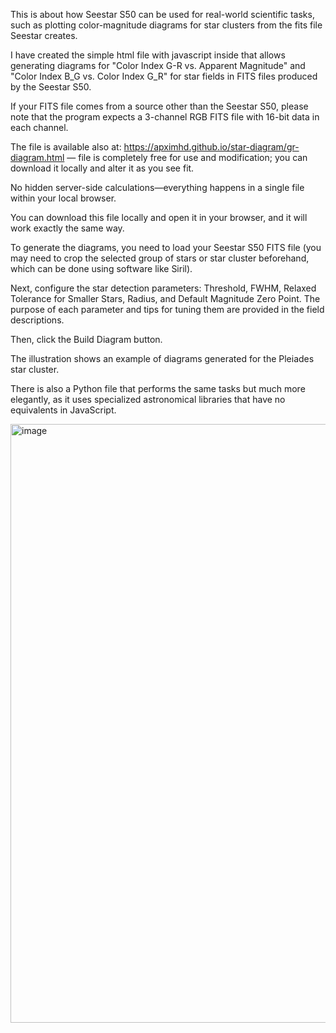 This is about how Seestar S50 can be used for real-world scientific tasks, such as plotting color-magnitude diagrams for star clusters from the fits file Seestar creates.

I have created the simple html file with javascript inside that allows generating diagrams for "Color Index G-R vs. Apparent Magnitude" and "Color Index B_G vs. Color Index G_R" for star fields in FITS files produced by the Seestar S50.

If your FITS file comes from a source other than the Seestar S50, please note that the program expects a 3-channel RGB FITS file with 16-bit data in each channel.

The file is available also at: https://apximhd.github.io/star-diagram/gr-diagram.html — file is completely free for use and modification; you can download it locally and alter it as you see fit.

No hidden server-side calculations—everything happens in a single file within your local browser.

You can download this file locally and open it in your browser, and it will work exactly the same way.

To generate the diagrams, you need to load your Seestar S50 FITS file (you may need to crop the selected group of stars or star cluster beforehand, which can be done using software like Siril).

Next, configure the star detection parameters: Threshold, FWHM, Relaxed Tolerance for Smaller Stars, Radius, and Default Magnitude Zero Point. The purpose of each parameter and tips for tuning them are provided in the field descriptions.

Then, click the Build Diagram button.

The illustration shows an example of diagrams generated for the Pleiades star cluster.

There is also a Python file that performs the same tasks but much more elegantly, as it uses specialized astronomical libraries that have no equivalents in JavaScript.

<img width="958" alt="image" src="https://github.com/user-attachments/assets/25ea7d7b-edf7-4f25-95c1-4aa235eb25ec" />
